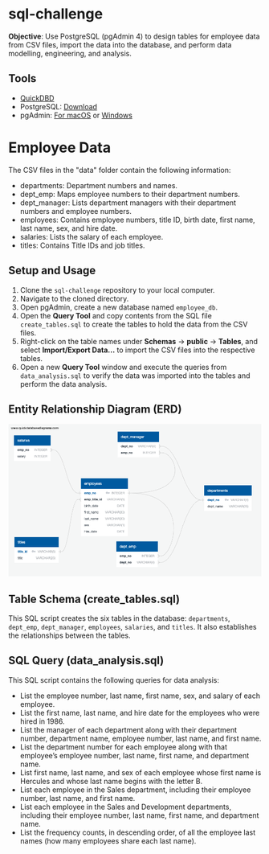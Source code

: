 # sql-challenge
**Objective**: Use PostgreSQL (pgAdmin 4) to design tables for employee data from CSV files, import the data into the database, and perform data modelling, engineering, and analysis.

## Tools
- [QuickDBD](https://app.quickdatabasediagrams.com/#/)
- PostgreSQL: [Download](https://www.enterprisedb.com/downloads/postgres-postgresql-downloads)
- pgAdmin: [For macOS](https://www.pgadmin.org/download/pgadmin-4-macos/) or [Windows](https://www.pgadmin.org/download/pgadmin-4-windows/)

# Employee Data
The CSV files in the "data" folder contain the following information:
- departments: Department numbers and names.
- dept_emp: Maps employee numbers to their department numbers.
- dept_manager: Lists department managers with their department numbers and employee numbers.
- employees: Contains employee numbers, title ID, birth date, first name, last name, sex, and hire date.
- salaries: Lists the salary of each employee.
- titles: Contains Title IDs and job titles.

## Setup and Usage
1. Clone the `sql-challenge` repository to your local computer.
2. Navigate to the cloned directory.
3. Open pgAdmin, create a new database named `employee_db`.
4. Open the **Query Tool** and copy contents from the SQL file `create_tables.sql` to create the tables to hold the data from the CSV files.
5. Right-click on the table names under **Schemas** -> **public** -> **Tables**, and select **Import/Export Data...** to import the CSV files into the respective tables.
6. Open a new **Query Tool** window and execute the queries from `data_analysis.sql` to verify the data was imported into the tables and perform the data analysis.

## Entity Relationship Diagram (ERD)
![ERD Relationship](EmployeeSQL/Entity%20Relationship%20Diagram.png)

## Table Schema (create_tables.sql)
This SQL script creates the six tables in the database: `departments`, `dept_emp`, `dept_manager`, `employees`, `salaries`, and `titles`. It also establishes the relationships between the tables.

## SQL Query (data_analysis.sql)
This SQL script contains the following queries for data analysis:
- List the employee number, last name, first name, sex, and salary of each employee.
- List the first name, last name, and hire date for the employees who were hired in 1986.
- List the manager of each department along with their department number, department name, employee number, last name, and first name.
- List the department number for each employee along with that employee’s employee number, last name, first name, and department name.
- List first name, last name, and sex of each employee whose first name is Hercules and whose last name begins with the letter B.
- List each employee in the Sales department, including their employee number, last name, and first name.
- List each employee in the Sales and Development departments, including their employee number, last name, first name, and department name.
- List the frequency counts, in descending order, of all the employee last names (how many employees share each last name).
